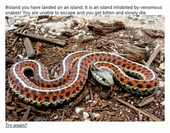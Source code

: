 #island
you have landed on an island. It is an island inhabited by venomous snakes! You are unable to escape and you get bitten and slowly die.
![](snake.png)
[Try again?](../plane.md)